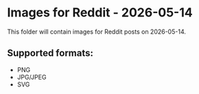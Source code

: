 # Images for Reddit - 2026-05-14

This folder will contain images for Reddit posts on 2026-05-14.

## Supported formats:
- PNG
- JPG/JPEG
- SVG
